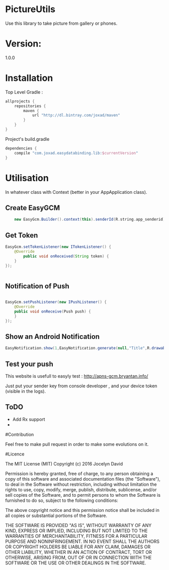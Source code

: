 # PictureUtils
Use this library to take picture from gallery or phones.

# Version:
1.0.0


# Installation

Top Level Gradle :
```groovy
allprojects {
    repositories {
        maven {
            url "http://dl.bintray.com/joxad/maven"
        }
    }
}
```

Project's build.gradle

```groovy
dependencies {
    compile "com.joxad.easydatabinding.lib:$currentVersion"
}
```

# Utilisation

In whatever class with Context (better in your AppApplication class). 

## Create EasyGCM
 
```groovy
    new EasyGcm.Builder().context(this).senderId(R.string.app_senderid).enableLog(true).build();
```


## Get Token
 
  
```java
EasyGcm.setTokenListener(new ITokenListener() {
    @Override
        public void onReceived(String token) {
    }
});
           
```

## Notification of Push
```java

EasyGcm.setPushListener(new IPushListener() {
    @Override
    public void onReceive(Push push) {
    }
});

```

## Show an Android Notification 

```java
EasyNotification.show(1,EasyNotification.generate(null,"Title",R.drawable.common_ic_googleplayservices,"Message","SummaryText",true));
```

## Test your push

This website is usefull to easyly test : http://apns-gcm.bryantan.info/

Just put your sender key from console developer , and your device token (visible in the logs).

## ToDO

- Add Rx support
- 

#Contribution 

Feel free to make pull request in order to make some evolutions on it.


#Licence

The MIT License (MIT)
Copyright (c) 2016 Jocelyn David

Permission is hereby granted, free of charge, to any person obtaining a copy of this software and associated documentation files (the "Software"), to deal in the Software without restriction, including without limitation the rights to use, copy, modify, merge, publish, distribute, sublicense, and/or sell copies of the Software, and to permit persons to whom the Software is furnished to do so, subject to the following conditions:

The above copyright notice and this permission notice shall be included in all copies or substantial portions of the Software.

THE SOFTWARE IS PROVIDED "AS IS", WITHOUT WARRANTY OF ANY KIND, EXPRESS OR IMPLIED, INCLUDING BUT NOT LIMITED TO THE WARRANTIES OF MERCHANTABILITY, FITNESS FOR A PARTICULAR PURPOSE AND NONINFRINGEMENT. IN NO EVENT SHALL THE AUTHORS OR COPYRIGHT HOLDERS BE LIABLE FOR ANY CLAIM, DAMAGES OR OTHER LIABILITY, WHETHER IN AN ACTION OF CONTRACT, TORT OR OTHERWISE, ARISING FROM, OUT OF OR IN CONNECTION WITH THE SOFTWARE OR THE USE OR OTHER DEALINGS IN THE SOFTWARE.
